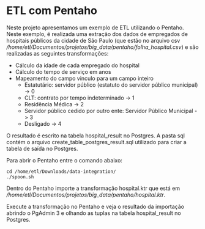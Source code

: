 # ETL com Pentaho

Neste projeto apresentamos um exemplo de ETL utilizando o Pentaho. Neste exemplo, é realizada uma extração dos dados de empregados de hospitais públicos da cidade de São Paulo (que estão no arquivo csv */home/etl/Documentos/projetos/big_data/pentaho/folha_hospital.csv*) e são realizadas as seguintes transformações:

- Cálculo da idade de cada empregado do hospital
- Cálculo do tempo de serviço em anos
- Mapeamento do campo vinculo para um campo inteiro
	- Estatutário: servidor público (estatuto do servidor público municipal) -> 0
	- CLT: contrato por tempo indeterminado -> 1
	- Residência Médica -> 2
	- Servidor público cedido por outro ente: Servidor Público Municipal -> 3
	- Desligado -> 4

O resultado é escrito na tabela hospital_result no Postgres. A pasta sql contém o arquivo create_table_postgres_result.sql utilizado para criar a tabela de saída no Postgres.

Para abrir o Pentaho entre o comando abaixo:

```
cd /home/etl/Downloads/data-integration/
./spoon.sh
```

Dentro do Pentaho importe a transformação hospital.ktr que está em */home/etl/Documentos/projetos/big_data/pentaho/hospital.ktr*. 

Execute a transformação no Pentaho e veja o resultado da importação abrindo o PgAdmin 3 e olhando as tuplas na tabela hospital_result no Postgres.

